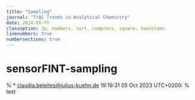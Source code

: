 ```yaml
---
title: "Sampling"
journal: "TrAC Trends in Analytical Chemistry"
date: 2024-XX-YY
classoption: 3p, numbers, sort, compress, square, twocolumn
linenumbers: true
numbersections: true
---
```


# sensorFINT-sampling


% * <claudia.beleites@julius-kuehn.de> 19:19:31 05 Oct 2023 UTC+0200:
% test
